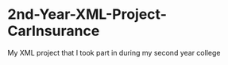 # 2nd-Year-XML-Project-CarInsurance
My XML project that I took part in during my second year college
